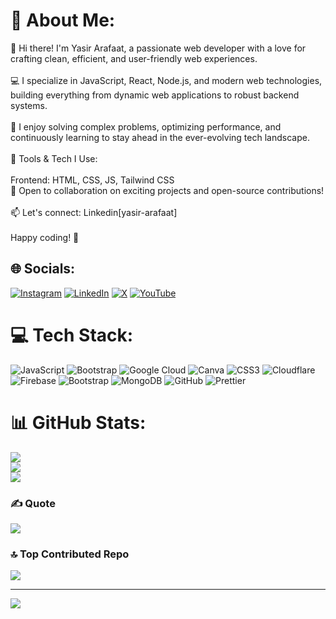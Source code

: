 # 💫 About Me:
👋 Hi there! I'm Yasir Arafaat, a passionate web developer with a love for crafting clean, efficient, and user-friendly web experiences.<br><br>💻 I specialize in JavaScript, React, Node.js, and modern web technologies, building everything from dynamic web applications to robust backend systems.<br><br>🚀 I enjoy solving complex problems, optimizing performance, and continuously learning to stay ahead in the ever-evolving tech landscape.<br><br>🔧 Tools & Tech I Use:<br><br>Frontend: HTML, CSS, JS, Tailwind CSS<br>📌 Open to collaboration on exciting projects and open-source contributions!<br><br>📫 Let's connect: Linkedin[yasir-arafaat]<br><br>Happy coding! 🚀


## 🌐 Socials:
[![Instagram](https://img.shields.io/badge/Instagram-%23E4405F.svg?logo=Instagram&logoColor=white)](https://instagram.com/yasir.arafaat1) [![LinkedIn](https://img.shields.io/badge/LinkedIn-%230077B5.svg?logo=linkedin&logoColor=white)](https://linkedin.com/in/yasir-arafaat) [![X](https://img.shields.io/badge/X-black.svg?logo=X&logoColor=white)](https://x.com/yasir_arafaat1) [![YouTube](https://img.shields.io/badge/YouTube-%23FF0000.svg?logo=YouTube&logoColor=white)](https://youtube.com/@webcodex) 

# 💻 Tech Stack:
![JavaScript](https://img.shields.io/badge/javascript-%23323330.svg?style=plastic&logo=javascript&logoColor=%23F7DF1E) ![Bootstrap](https://img.shields.io/badge/bootstrap-%238511FA.svg?style=plastic&logo=bootstrap&logoColor=white) ![Google Cloud](https://img.shields.io/badge/GoogleCloud-%234285F4.svg?style=plastic&logo=google-cloud&logoColor=white) ![Canva](https://img.shields.io/badge/Canva-%2300C4CC.svg?style=plastic&logo=Canva&logoColor=white) ![CSS3](https://img.shields.io/badge/css3-%231572B6.svg?style=plastic&logo=css3&logoColor=white) ![Cloudflare](https://img.shields.io/badge/Cloudflare-F38020?style=plastic&logo=Cloudflare&logoColor=white) ![Firebase](https://img.shields.io/badge/firebase-%23039BE5.svg?style=plastic&logo=firebase) ![Bootstrap](https://img.shields.io/badge/bootstrap-%238511FA.svg?style=plastic&logo=bootstrap&logoColor=white) ![MongoDB](https://img.shields.io/badge/MongoDB-%234ea94b.svg?style=plastic&logo=mongodb&logoColor=white) ![GitHub](https://img.shields.io/badge/github-%23121011.svg?style=plastic&logo=github&logoColor=white) ![Prettier](https://img.shields.io/badge/prettier-%23F7B93E.svg?style=plastic&logo=prettier&logoColor=black)
# 📊 GitHub Stats:
![](https://github-readme-stats.vercel.app/api?username=yasirarafaat1&theme=dark&hide_border=false&include_all_commits=true&count_private=true)<br/>
![](https://github-readme-streak-stats.herokuapp.com/?user=yasirarafaat1&theme=dark&hide_border=false)<br/>
![](https://github-readme-stats.vercel.app/api/top-langs/?username=yasirarafaat1&theme=dark&hide_border=false&include_all_commits=true&count_private=true&layout=compact)

### ✍️ Quote
![](https://quotes-github-readme.vercel.app/api?type=horizontal&theme=radical)

### 🔝 Top Contributed Repo
![](https://github-contributor-stats.vercel.app/api?username=yasirarafaat1&limit=5&theme=dark&combine_all_yearly_contributions=true)

---
[![](https://visitcount.itsvg.in/api?id=yasirarafaat1&icon=0&color=0)](https://visitcount.itsvg.in)

<!-- Proudly created with GPRM ( https://gprm.itsvg.in ) -->
